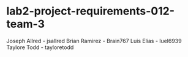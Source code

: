 # lab2-project-requirements-012-team-3

Joseph Allred - jsallred
Brian Ramirez - Brain767
Luis Elias - luel6939
Taylore Todd - tayloretodd
